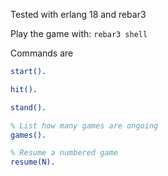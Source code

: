Tested with erlang 18 and rebar3

Play the game with: `rebar3 shell`

Commands are

```erlang
start().

hit().

stand().

% List how many games are ongoing
games().

% Resume a numbered game
resume(N).
```
